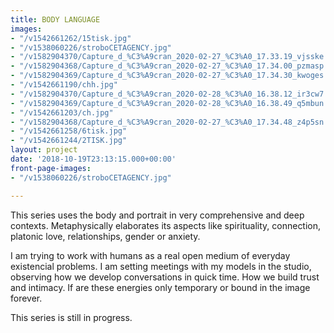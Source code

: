 ```yaml
---
title: BODY LANGUAGE
images:
- "/v1542661262/15tisk.jpg"
- "/v1538060226/stroboCETAGENCY.jpg"
- "/v1582904370/Capture_d_%C3%A9cran_2020-02-27_%C3%A0_17.33.19_vjsske.png"
- "/v1582904368/Capture_d_%C3%A9cran_2020-02-27_%C3%A0_17.34.00_pzmasp.png"
- "/v1582904369/Capture_d_%C3%A9cran_2020-02-27_%C3%A0_17.34.30_kwoges.png"
- "/v1542661190/chh.jpg"
- "/v1582904370/Capture_d_%C3%A9cran_2020-02-28_%C3%A0_16.38.12_ir3cw7.png"
- "/v1582904369/Capture_d_%C3%A9cran_2020-02-28_%C3%A0_16.38.49_q5mbun.png"
- "/v1542661203/ch.jpg"
- "/v1582904368/Capture_d_%C3%A9cran_2020-02-27_%C3%A0_17.34.48_z4p5sn.png"
- "/v1542661258/6tisk.jpg"
- "/v1542661244/2TISK.jpg"
layout: project
date: '2018-10-19T23:13:15.000+00:00'
front-page-images:
- "/v1538060226/stroboCETAGENCY.jpg"

---
```

This series uses the body and portrait in very comprehensive and deep contexts. Metaphysically elaborates its aspects like spirituality, connection, platonic love, relationships, gender or anxiety. 

I am trying to work with humans as a real open medium of everyday existencial problems. I am setting meetings with my models in the studio, observing how we develop conversations in quick time. How we build trust and intimacy. If are these energies only temporary or bound in the image forever.

This series is still in progress.